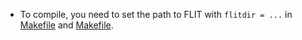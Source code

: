 * To compile, you need to set the path to FLIT with `flitdir = ...` in [Makefile](2d/Makefile) and [Makefile](3d/Makefile). 
